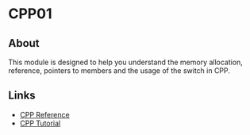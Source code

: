   # CPP01

  ## About ##

  This module is designed to help you understand the memory allocation, reference, pointers to members and the usage of the switch in CPP.

  ## Links ##
  - [CPP Reference](https://en.cppreference.com/)
  - [CPP Tutorial](https://www.w3schools.com/cpp/default.asp)

